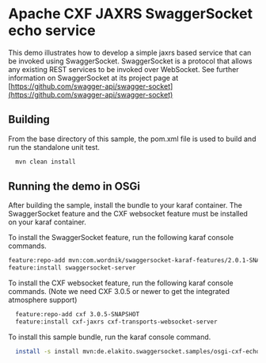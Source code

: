 Apache CXF JAXRS SwaggerSocket echo service
=================================================

This demo illustrates how to develop a simple jaxrs based
service that can be invoked using SwaggerSocket. SwaggerSocket is
a protocol that allows any existing REST services to be invoked
over WebSocket. See further information on SwaggerSocket at its
project page at
[https://github.com/swagger-api/swagger-socket](https://github.com/swagger-api/swagger-socket)

Building
--------
From the base directory of this sample, the pom.xml file
is used to build and run the standalone unit test.

```bash
  mvn clean install
```

Running the demo in OSGi
------------------------
After building the sample, install the bundle to your karaf
container. The SwaggerSocket feature and the CXF websocket feature must be installed on your
karaf container.

To install the SwaggerSocket feature, run the following karaf console commands.

```bash
feature:repo-add mvn:com.wordnik/swaggersocket-karaf-features/2.0.1-SNAPSHOT/xml/features
feature:install swaggersocket-server
```

To install the CXF websocket feature, run the following karaf console
commands. (Note we need CXF 3.0.5 or newer to get the integrated atmosphere support)

```bash
  feature:repo-add cxf 3.0.5-SNAPSHOT
  feature:install cxf-jaxrs cxf-transports-websocket-server
```

To install this sample bundle, run the karaf console command.

```bash
  install -s install mvn:de.elakito.swaggersocket.samples/osgi-cxf-echo-service
```
